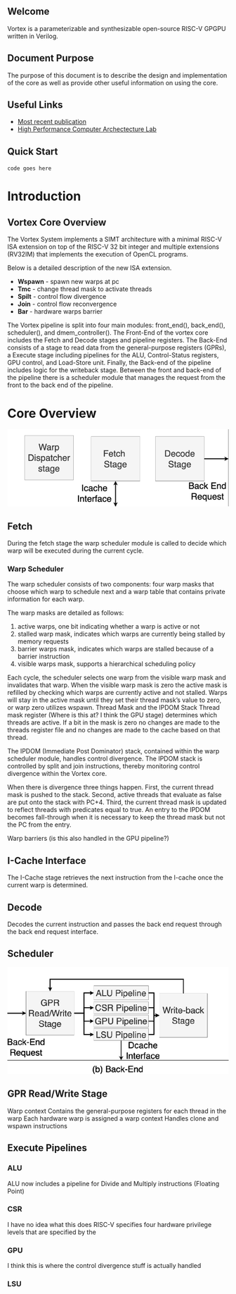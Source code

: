 ## Welcome
Vortex is a parameterizable and synthesizable open-source RISC-V GPGPU written in Verilog. 
## Document Purpose
The purpose of this document is to describe the design and implementation of the core as well as provide other useful information on using the core. 
## Useful Links
- [Most recent publication](https://arxiv.org/pdf/2002.12151.pdf)
- [High Performance Computer Archectecture Lab](http://comparch.gatech.edu/hparch/index.html)

## Quick Start
```
code goes here
```
# Introduction
## Vortex Core Overview


The Vortex System implements a SIMT architecture with a minimal RISC-V ISA extension on top of the RISC-V 32 bit integer and multiple extensions (RV32IM) that implements the execution of OpenCL programs. 

Below is a detailed description of the new ISA extension. 
- **Wspawn** - spawn new warps at pc
- **Tmc** - change thread mask to activate threads
- **Spilt** - control flow divergence
- **Join** - control flow reconvergence
- **Bar** - hardware warps barrier

The Vortex pipeline is split into four main modules: front_end(), back_end(), scheduler(), and dmem_controller(). The Front-End of the vortex core includes the Fetch and Decode stages and pipeline registers. The Back-End consists of a stage to read data from the general-purpose registers (GPRs), a Execute stage including pipelines for the ALU, Control-Status registers, GPU control, and Load-Store unit. Finally, the Back-end of the pipeline includes logic for the writeback stage. Between the front and back-end of the pipeline there is a scheduler module that manages the request from the front to the back end of the pipeline. 
# Core Overview
![Vortex Core](front_end.png)
## Fetch 
During the fetch stage the warp scheduler module is called to decide which warp will be executed during the current cycle. 
### Warp Scheduler
The warp scheduler consists of two components: four warp masks that choose which warp to schedule next and a warp table that contains private information for each warp. 

The warp masks are detailed as follows:
1) active warps, one bit indicating whether a warp is active or not
2) stalled warp mask, indicates which warps are currently being stalled by memory requests
3) barrier warps mask, indicates which warps are stalled because of a barrier instruction
4) visible warps mask, supports a hierarchical scheduling policy

Each cycle, the scheduler selects one warp from the visible warp mask and invalidates that warp. When the visible warp mask is zero the active mask is refilled by checking which warps are currently active and not stalled. Warps will stay in the active mask until they set their thread mask’s value to zero, or warp zero utilizes wspawn. 
Thread Mask and the IPDOM Stack
Thread mask register (Where is this at? I think the GPU stage) determines which threads are active. If a bit in the mask is zero no changes are made to the threads register file and no changes are made to the cache based on that thread. 

The IPDOM (Immediate Post Dominator) stack, contained within the warp scheduler module,  handles control divergence. The IPDOM stack is controlled by split and join instructions, thereby monitoring control divergence within the Vortex core. 

When there is divergence three things happen. First, the current thread mask is pushed to the stack. Second, active threads that evaluate as false are put onto the stack with PC+4. Third, the current thread mask is updated to reflect threads with predicates equal to true. 
An entry to the IPDOM becomes fall-through when it is necessary to keep the thread mask but not the PC from the entry. 

Warp barriers (is this also handled in the GPU pipeline?) 

## I-Cache Interface
The I-Cache stage retrieves the next instruction from the I-cache once the current warp is determined.  
## Decode
Decodes the current instruction and passes the back end request through the back end request interface. 
## Scheduler
![Vortex Core](back_end.png)
## GPR Read/Write Stage
Warp context
Contains the general-purpose registers for each thread in the warp
Each hardware warp is assigned a warp context
Handles clone and wspawn instructions
## Execute Pipelines
### ALU
ALU now includes a pipeline for Divide and Multiply instructions (Floating Point) 
### CSR
I have no idea what this does
RISC-V specifies four hardware privilege levels that are specified by the 
### GPU
I think this is where the control divergence stuff is actually handled
### LSU

